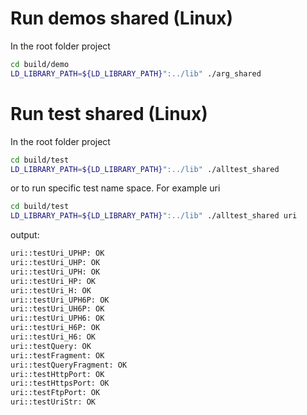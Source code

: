 Run demos shared (Linux)
==============================

In the root folder project

```sh
cd build/demo
LD_LIBRARY_PATH=${LD_LIBRARY_PATH}":../lib" ./arg_shared
```

Run test shared (Linux)
==============================

In the root folder project

```sh
cd build/test
LD_LIBRARY_PATH=${LD_LIBRARY_PATH}":../lib" ./alltest_shared
```

or to run specific test name space. For example uri

```sh
cd build/test
LD_LIBRARY_PATH=${LD_LIBRARY_PATH}":../lib" ./alltest_shared uri
```

output:

```sh
uri::testUri_UPHP: OK
uri::testUri_UHP: OK
uri::testUri_UPH: OK
uri::testUri_HP: OK
uri::testUri_H: OK
uri::testUri_UPH6P: OK
uri::testUri_UH6P: OK
uri::testUri_UPH6: OK
uri::testUri_H6P: OK
uri::testUri_H6: OK
uri::testQuery: OK
uri::testFragment: OK
uri::testQueryFragment: OK
uri::testHttpPort: OK
uri::testHttpsPort: OK
uri::testFtpPort: OK
uri::testUriStr: OK
```
